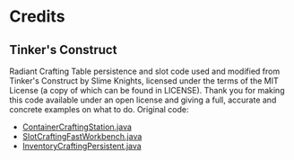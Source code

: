 # Credits

## Tinker's Construct

Radiant Crafting Table persistence and slot code used and modified from Tinker's Construct by Slime Knights, licensed under the terms of the MIT License (a copy of which can be found in LICENSE). Thank you for making this code available under an open license and giving a full, accurate and concrete examples on what to do. Original code:

- [ContainerCraftingStation.java](https://github.com/SlimeKnights/TinkersConstruct/blob/1.12/src/main/java/slimeknights/tconstruct/tools/common/inventory/ContainerCraftingStation.java)
- [SlotCraftingFastWorkbench.java](https://github.com/SlimeKnights/TinkersConstruct/blob/1.12/src/main/java/slimeknights/tconstruct/tools/common/inventory/SlotCraftingFastWorkbench.java)
- [InventoryCraftingPersistent.java](https://github.com/SlimeKnights/TinkersConstruct/blob/1.12/src/main/java/slimeknights/tconstruct/shared/inventory/InventoryCraftingPersistent.java)